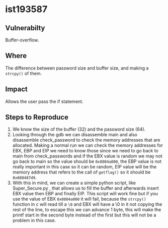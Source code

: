# ist193587

## Vulnerabilty

Buffer-overflow.

## Where

The difference between password size and buffer size, and making a ```strcpy()``` of them.

## Impact

Allows the user pass the if statement.

## Steps to Reproduce
1. We know the size of the buffer (32) and the password size (64).
2. Looking through the gdb we can disassemble main and also disassemble check_password to check the memory addresses that are allocated. Making a normal run we can check the memory addresses for EBX, EBP and EIP we need to know those since we need to go back to main from check_passwords and if the EBX value is random we may not go back to main so the value should be ```0x0804a000```, the EBP value is not really important in this case so it can be random, EIP value will be the memory address that refers to the call of ```getflag()``` so it should be ```0x080487d9```.
3. With this in mind, we can create a simple python script, like Super_Secure.py , that allows us to fill the buffer and afterwards insert EBX value then EBP and finally EIP. This script will work fine but if you use the value of EBX ```0x0804a000``` it will fail, because the ```strcpy()``` function in c will read till a ```\0``` and EBX will have a \0 in it not copying the rest of the line, to escape this we can advance 1 byte, this will make the printf start in the second byte instead of the first but this will not be a problem in this case.
